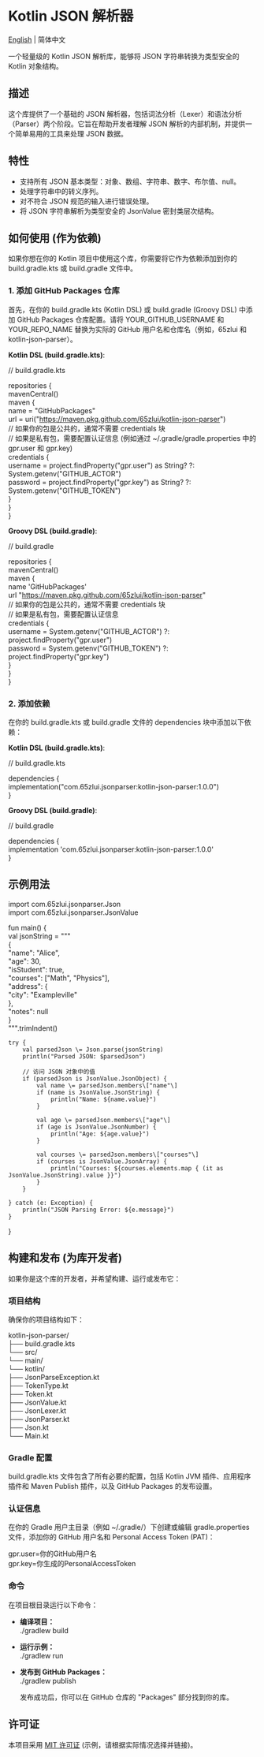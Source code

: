 # **Kotlin JSON 解析器**

[English](README.md) | 简体中文

一个轻量级的 Kotlin JSON 解析库，能够将 JSON 字符串转换为类型安全的 Kotlin 对象结构。

## **描述**

这个库提供了一个基础的 JSON 解析器，包括词法分析（Lexer）和语法分析（Parser）两个阶段。它旨在帮助开发者理解 JSON 解析的内部机制，并提供一个简单易用的工具来处理 JSON 数据。

## **特性**

* 支持所有 JSON 基本类型：对象、数组、字符串、数字、布尔值、null。  
* 处理字符串中的转义序列。  
* 对不符合 JSON 规范的输入进行错误处理。  
* 将 JSON 字符串解析为类型安全的 JsonValue 密封类层次结构。

## **如何使用 (作为依赖)**

如果你想在你的 Kotlin 项目中使用这个库，你需要将它作为依赖添加到你的 build.gradle.kts 或 build.gradle 文件中。

### **1\. 添加 GitHub Packages 仓库**

首先，在你的 build.gradle.kts (Kotlin DSL) 或 build.gradle (Groovy DSL) 中添加 GitHub Packages 仓库配置。请将 YOUR\_GITHUB\_USERNAME 和 YOUR\_REPO\_NAME 替换为实际的 GitHub 用户名和仓库名（例如，65zlui 和 kotlin-json-parser）。

**Kotlin DSL (build.gradle.kts)**:

// build.gradle.kts

repositories {  
    mavenCentral()  
    maven {  
        name \= "GitHubPackages"  
        url \= uri("https://maven.pkg.github.com/65zlui/kotlin-json-parser")  
        // 如果你的包是公共的，通常不需要 credentials 块  
        // 如果是私有包，需要配置认证信息 (例如通过 \~/.gradle/gradle.properties 中的 gpr.user 和 gpr.key)  
        credentials {  
            username \= project.findProperty("gpr.user") as String? ?: System.getenv("GITHUB\_ACTOR")  
            password \= project.findProperty("gpr.key") as String? ?: System.getenv("GITHUB\_TOKEN")  
        }  
    }  
}

**Groovy DSL (build.gradle)**:

// build.gradle

repositories {  
    mavenCentral()  
    maven {  
        name 'GitHubPackages'  
        url "https://maven.pkg.github.com/65zlui/kotlin-json-parser"  
        // 如果你的包是公共的，通常不需要 credentials 块  
        // 如果是私有包，需要配置认证信息  
        credentials {  
            username \= System.getenv("GITHUB\_ACTOR") ?: project.findProperty("gpr.user")  
            password \= System.getenv("GITHUB\_TOKEN") ?: project.findProperty("gpr.key")  
        }  
    }  
}

### **2\. 添加依赖**

在你的 build.gradle.kts 或 build.gradle 文件的 dependencies 块中添加以下依赖：

**Kotlin DSL (build.gradle.kts)**:

// build.gradle.kts

dependencies {  
    implementation("com.65zlui.jsonparser:kotlin-json-parser:1.0.0")  
}

**Groovy DSL (build.gradle)**:

// build.gradle

dependencies {  
    implementation 'com.65zlui.jsonparser:kotlin-json-parser:1.0.0'  
}

## **示例用法**

import com.65zlui.jsonparser.Json  
import com.65zlui.jsonparser.JsonValue

fun main() {  
    val jsonString \= """  
        {  
            "name": "Alice",  
            "age": 30,  
            "isStudent": true,  
            "courses": \["Math", "Physics"\],  
            "address": {  
                "city": "Exampleville"  
            },  
            "notes": null  
        }  
    """.trimIndent()

    try {  
        val parsedJson \= Json.parse(jsonString)  
        println("Parsed JSON: $parsedJson")

        // 访问 JSON 对象中的值  
        if (parsedJson is JsonValue.JsonObject) {  
            val name \= parsedJson.members\["name"\]  
            if (name is JsonValue.JsonString) {  
                println("Name: ${name.value}")  
            }

            val age \= parsedJson.members\["age"\]  
            if (age is JsonValue.JsonNumber) {  
                println("Age: ${age.value}")  
            }

            val courses \= parsedJson.members\["courses"\]  
            if (courses is JsonValue.JsonArray) {  
                println("Courses: ${courses.elements.map { (it as JsonValue.JsonString).value }}")  
            }  
        }

    } catch (e: Exception) {  
        println("JSON Parsing Error: ${e.message}")  
    }  
}

## **构建和发布 (为库开发者)**

如果你是这个库的开发者，并希望构建、运行或发布它：

### **项目结构**

确保你的项目结构如下：

kotlin-json-parser/  
├── build.gradle.kts  
└── src/  
    └── main/  
        └── kotlin/  
            ├── JsonParseException.kt  
            ├── TokenType.kt  
            ├── Token.kt  
            ├── JsonValue.kt  
            ├── JsonLexer.kt  
            ├── JsonParser.kt  
            ├── Json.kt  
            └── Main.kt

### **Gradle 配置**

build.gradle.kts 文件包含了所有必要的配置，包括 Kotlin JVM 插件、应用程序插件和 Maven Publish 插件，以及 GitHub Packages 的发布设置。

### **认证信息**

在你的 Gradle 用户主目录（例如 \~/.gradle/）下创建或编辑 gradle.properties 文件，添加你的 GitHub 用户名和 Personal Access Token (PAT)：

gpr.user=你的GitHub用户名  
gpr.key=你生成的PersonalAccessToken

### **命令**

在项目根目录运行以下命令：

* **编译项目：**  
  ./gradlew build

* **运行示例：**  
  ./gradlew run

* **发布到 GitHub Packages：**  
  ./gradlew publish

  发布成功后，你可以在 GitHub 仓库的 "Packages" 部分找到你的库。

## **许可证**

本项目采用 [MIT 许可证](https://opensource.org/licenses/MIT) (示例，请根据实际情况选择并链接)。